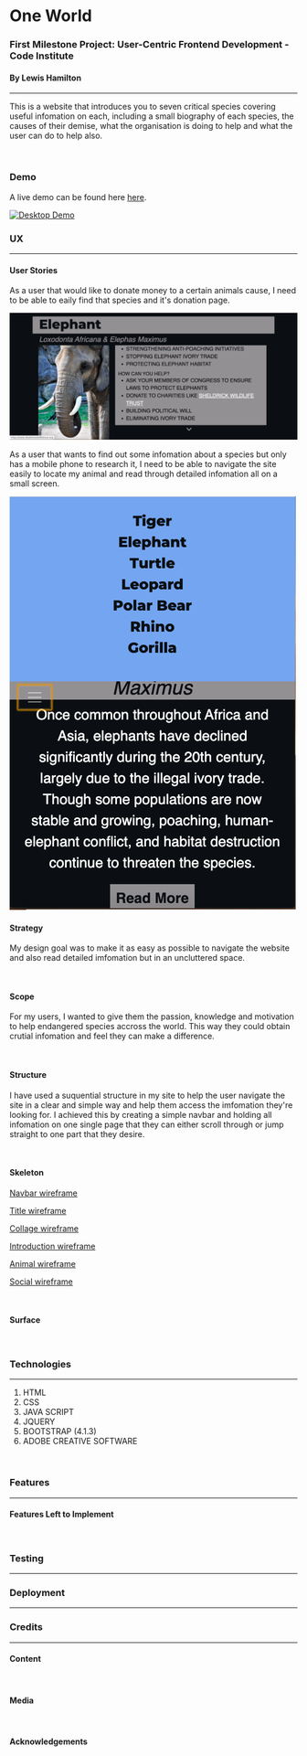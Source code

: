 <h1>One World</h1>
<h3>First Milestone Project: User-Centric Frontend Development - Code Institute</h3>
<h4>By Lewis Hamilton</h4>
<hr>
<p>This is a website that introduces you to seven critical species covering useful infomation on each, including a small biography of each species, the causes of their demise, what the organisation is doing to help and what the user can do to help also.</p>
<br>
<h3>Demo</h3>
<p>A live demo can be found here <a href="#" rel="nofollow" target="_blank">here</a>.</p>
<a target="_blank" rel="noopener noreferrer" href="#"><img src="https://media.giphy.com/media/QzB1q3dQycEPFj1jqT/giphy.gif" alt="Desktop Demo" title="Desktop Demo" style="max-width:100%;"></a>
<br>
<h3>UX</h3>
<hr>
<h4>User Stories</h4>
<p>As a user that would like to donate money to a certain animals cause, I need to be able to eaily find that species and it's donation page.</p>
<img src="one-world/assets/images/donate.png">
<br>
<p>As a user that wants to find out some infomation about a species but only has a mobile phone to research it, I need to be able to navigate the site easily to locate my animal and read through detailed infomation all on a small screen.</p>
<img src="one-world/assets/images/phone-sc.png">
<br>
<h4>Strategy</h4>
<p>My design goal was to make it as easy as possible to navigate the website and also read detailed imfomation but in an uncluttered space.</p>
<br>
<h4>Scope</h4>
<p>For my users, I wanted to give them the passion, knowledge and motivation to help endangered species accross the world. This way they could obtain crutial infomation and feel they can make a difference.</p>
<br>
<h4>Structure</h4>
<p>I have used a suquential structure in my site to help the user navigate the site in a clear and simple way and help them access the imfomation they're looking for. I achieved this by creating a simple navbar and holding all infomation on one single page that they can either scroll through or jump straight to one part that they desire.</p>
<br>
<h4>Skeleton</h4>
<p><a href="https://github.com/lewejuice/oneworld/blob/master/navbar.md" target="_blank">Navbar wireframe</a></p>
<p><a href="https://github.com/lewejuice/oneworld/blob/master/title.md">Title wireframe</a></p>
<p><a href="https://github.com/lewejuice/oneworld/blob/master/collage.md">Collage wireframe</a></p>
<p><a href="https://github.com/lewejuice/oneworld/blob/master/intro.md">Introduction wireframe</a></p>
<p><a href="https://github.com/lewejuice/oneworld/blob/master/animal.md">Animal wireframe</a></p>
<p><a href="https://github.com/lewejuice/oneworld/blob/master/social.md">Social wireframe</a></p>
<br>
<h4>Surface</h4>
<br>
<h3>Technologies</h3>
<hr>
<ol>
<li>HTML</li>
<li>CSS</li>
<li>JAVA SCRIPT</li>
<li>JQUERY</li>
<li>BOOTSTRAP (4.1.3)</li>
<li>ADOBE CREATIVE SOFTWARE</li>
</ol>
<br>
<h3>Features</h3>
<hr>
<h4>Features Left to Implement</h4>
<br>
<h3>Testing</h3>
<hr>
<h3>Deployment</h3>
<hr>
<h3>Credits</h3>
<hr>
<h4>Content</h4>
<br>
<h4>Media</h4>
<br>
<h4>Acknowledgements</h4>







